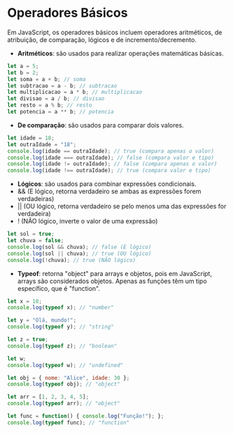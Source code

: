 # Operadores Básicos
Em JavaScript, os operadores básicos incluem operadores aritméticos, de atribuição, de comparação, lógicos e de incremento/decremento.

- **Aritméticos**: são usados para realizar operações matemáticas básicas.
```JavaScript
let a = 5;
let b = 2;
let soma = a + b; // soma
let subtracao = a - b; // subtracao
let multiplicacao = a * b; // multiplicacao
let divisao = a / b; // divisao
let resto = a % b; // resto
let potencia = a ** b; // potencia
```
- **De comparação**: são usados para comparar dois valores.
```JavaScript
let idade = 18;
let outraIdade = "18";
console.log(idade == outraIdade); // true (compara apenas o valor)
console.log(idade === outraIdade); // false (compara valor e tipo)
console.log(idade != outraIdade); // false (compara apenas o valor)
console.log(idade !== outraIdade); // true (compara valor e tipo)
```

- **Lógicos**: são usados para combinar expressões condicionais.
- && (E lógico, retorna verdadeiro se ambas as expressões forem verdadeiras)
- || (OU lógico, retorna verdadeiro se pelo menos uma das expressões for verdadeira)
- ! (NÃO lógico, inverte o valor de uma expressão)
```JavaScript
let sol = true;
let chuva = false;
console.log(sol && chuva); // false (E lógico)
console.log(sol || chuva); // true (OU lógico)
console.log(!chuva); // true (NÃO lógico)
```

- **Typeof**: retorna "object" para arrays e objetos, pois em JavaScript, arrays são considerados objetos. Apenas as funções têm um tipo específico, que é "function".
```JavaScript
let x = 10;
console.log(typeof x); // "number"

let y = "Olá, mundo!";
console.log(typeof y); // "string"

let z = true;
console.log(typeof z); // "boolean"

let w;
console.log(typeof w); // "undefined"

let obj = { nome: "Alice", idade: 30 };
console.log(typeof obj); // "object"

let arr = [1, 2, 3, 4, 5];
console.log(typeof arr); // "object"

let func = function() { console.log("Função!"); };
console.log(typeof func); // "function"
```